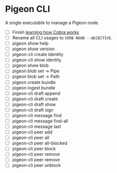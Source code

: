 # Pigeon CLI

A single executable to manage a Pigeon node.

 - [ ] Finish [learning how Cobra works](WIP)
 - [ ] Rename all CLI usages to `VERB NOUN --ADJECTIVE`.
 - [ ] pigeon show help
 - [ ] pigeon show version
 - [ ] pigeon-cli create identity
 - [ ] pigeon-cli show identity
 - [ ] pigeon show blob
 - [ ] pigeon blob set -> Pipe
 - [ ] pigeon blob set -> Path
 - [ ] pigeon create bundle
 - [ ] pigeon ingest bundle
 - [ ] pigeon-cli draft append
 - [ ] pigeon-cli draft create
 - [ ] pigeon-cli draft show
 - [ ] pigeon-cli draft sign
 - [ ] pigeon-cli message find
 - [ ] pigeon-cli message find-all
 - [ ] pigeon-cli message last
 - [ ] pigeon-cli peer add
 - [ ] pigeon-cli peer all
 - [ ] pigeon-cli peer all-blocked
 - [ ] pigeon-cli peer block
 - [ ] pigeon-cli peer remove
 - [ ] pigeon-cli peer remove
 - [ ] pigeon-cli peer unblock
